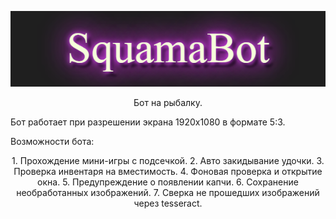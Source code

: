 <p align="center">
 <img width="600px" src="/images/squama.png" alt="qr"/>
</p>
<p align="center">
 Бот на рыбалку.
</p>
<p align="left">
 Бот работает при разрешении экрана 1920x1080 в формате 5:3.
</p>
Возможности бота:
<p align="center">
 1. Прохождение мини-игры с подсечкой.
 2. Авто закидывание удочки.
 3. Проверка инвентаря на вместимость.
 4. Фоновая проверка и открытие окна.
 5. Предупреждение о появлении капчи.
 6. Сохранение необработанных изображений.
 7. Сверка не прошедших изображений через tesseract.
</p>
